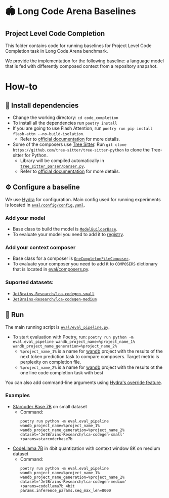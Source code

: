 # 🏟️ Long Code Arena Baselines
## Project Level Code Completion

This folder contains code for running baselines for Project Level Code Completion task in Long Code Arena benchmark.

We provide the implementation for the following baseline: a language model that is fed with differently composed context from a repository snapshot.

# How-to

## 💾 Install dependencies

* Change the working directory: `cd code_completion`
* To install all the dependencies run `poetry install`
* If you are going to use Flash Attention, run `poetry run pip install flash-attn --no-build-isolation`.
  * Refer to [official documentation](https://github.com/Dao-AILab/flash-attention?tab=readme-ov-file#installation-and-features) for more details.
* Some of the composers use [Tree Sitter](https://tree-sitter.github.io/tree-sitter/). Run `git clone https://github.com/tree-sitter/tree-sitter-python` to clone the Tree-sitter for Python.
  * Library will be compiled automatically in [`tree_sitter_parser/parser.py`](tree_sitter_parser/parser.py).
  * Refer to [official documentation](https://github.com/tree-sitter/py-tree-sitter?tab=readme-ov-file#setup) for more details.

## ⚙️ Configure a baseline

We use [Hydra](https://hydra.cc/docs/intro/) for configuration. Main config used for running experiments is located in [`eval/config/config.yaml`](eval/config/config.yaml).

### Add your model
* Base class to build the model is [`ModelBuilderBase`](model_hub/model_classes.py).
* To evaluate your model you need to add it to [registry](model_hub/model_registry.py).

### Add your context composer
* Base class for a composer is [`OneCompletonFileComposer`](eval/composers.py).
* To evaluate your composer you need to add it to `COMPOSERS` dictionary that is located in [eval/composers.py](eval/composers.py).

### Suported datasets:
* [`JetBrains-Research/lca-codegen-small`](https://huggingface.co/datasets/JetBrains-Research/lca-codegen-small)
* [`JetBrains-Research/lca-codegen-medium`](https://huggingface.co/datasets/JetBrains-Research/lca-codegen-medium)

## 🚀 Run

The main running script is [`eval/eval_pipeline.py`](eval/eval_pipeline.py).

* To start evaluation with Poetry, run: `poetry run python -m eval.eval_pipeline wandb_project_name=%project_name_1% wandb_project_name_generation=%project_name_2%`
  * `%project_name_1%` is a name for [wandb](https://wandb.ai/) project with the results of the next token prediction task to compare composers. Target metric is perplexity on completion file.
  * `%project_name_2%` is a name for [wandb](https://wandb.ai/) project with the results ot the one line code completion task with best

You can also add command-line arguments using [Hydra's override feature](https://hydra.cc/docs/advanced/override_grammar/basic/).

### Examples
* [Starcoder Base 7B](https://huggingface.co/bigcode/starcoderbase-7b) on small dataset
  * Command:
    ```
    poetry run python -m eval.eval_pipeline wandb_project_name=%project_name_1% wandb_project_name_generation=%project_name_2% dataset='JetBrains-Research/lca-codegen-small'
    +params=starcoderbase7b
    ```
* [CodeLlama 7B](https://huggingface.co/codellama/CodeLlama-7b-hf) in 4bit quantization with context window 8K on medium dataset  
  * Command:
    ```
    poetry run python -m eval.eval_pipeline wandb_project_name=%project_name_1% wandb_project_name_generation=%project_name_2% dataset='JetBrains-Research/lca-codegen-medium'
    +params=codellama7b_4bit params.inference_params.seq_max_len=8000
    ```
